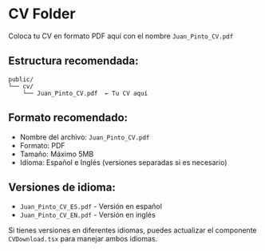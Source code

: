 # CV Folder

Coloca tu CV en formato PDF aquí con el nombre `Juan_Pinto_CV.pdf`

## Estructura recomendada:

```
public/
└── cv/
    └── Juan_Pinto_CV.pdf  ← Tu CV aquí
```

## Formato recomendado:
- Nombre del archivo: `Juan_Pinto_CV.pdf`
- Formato: PDF
- Tamaño: Máximo 5MB
- Idioma: Español e Inglés (versiones separadas si es necesario)

## Versiones de idioma:
- `Juan_Pinto_CV_ES.pdf` - Versión en español
- `Juan_Pinto_CV_EN.pdf` - Versión en inglés

Si tienes versiones en diferentes idiomas, puedes actualizar el componente `CVDownload.tsx` para manejar ambos idiomas. 